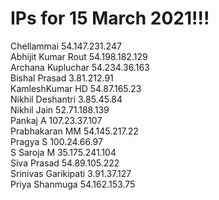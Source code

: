 # IPs for 15 March 2021!!!

Chellammai 54.147.231.247<br>
Abhijit Kumar Rout 54.198.182.129<br>
Archana Kupluchar 54.234.36.163<br>
Bishal Prasad 3.81.212.91<br>
KamleshKumar HD 54.87.165.23<br>
Nikhil Deshantri 3.85.45.84 <br>
Nikhil Jain 52.71.188.139 <br>
Pankaj A 107.23.37.107 <br>
Prabhakaran MM 54.145.217.22 <br>
Pragya S 100.24.66.97 <br>
S Saroja M 35.175.241.104 <br>
Siva Prasad 54.89.105.222 <br>
Srinivas Garikipati 3.91.37.127 <br>
Priya Shanmuga 54.162.153.75 <br>

